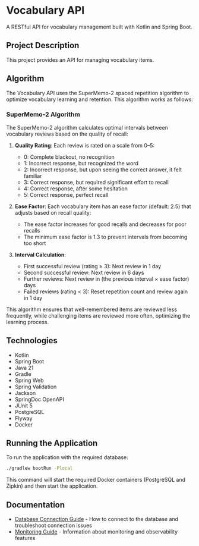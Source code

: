 # Vocabulary API

A RESTful API for vocabulary management built with Kotlin and Spring Boot.

## Project Description

This project provides an API for managing vocabulary items.

## Algorithm

The Vocabulary API uses the SuperMemo-2 spaced repetition algorithm to optimize vocabulary learning and retention. This algorithm works as follows:

### SuperMemo-2 Algorithm

The SuperMemo-2 algorithm calculates optimal intervals between vocabulary reviews based on the quality of recall:

1. **Quality Rating**: Each review is rated on a scale from 0–5:
   - 0: Complete blackout, no recognition
   - 1: Incorrect response, but recognized the word
   - 2: Incorrect response, but upon seeing the correct answer, it felt familiar
   - 3: Correct response, but required significant effort to recall
   - 4: Correct response, after some hesitation
   - 5: Correct response, perfect recall

2. **Ease Factor**: Each vocabulary item has an ease factor (default: 2.5) that adjusts based on recall quality:
   - The ease factor increases for good recalls and decreases for poor recalls
   - The minimum ease factor is 1.3 to prevent intervals from becoming too short

3. **Interval Calculation**:
   - First successful review (rating ≥ 3): Next review in 1 day
   - Second successful review: Next review in 6 days
   - Further reviews: Next review in (the previous interval × ease factor) days
   - Failed reviews (rating < 3): Reset repetition count and review again in 1 day

This algorithm ensures that well-remembered items are reviewed less frequently, while challenging items are reviewed more often, optimizing the learning process.

## Technologies

- Kotlin
- Spring Boot
- Java 21
- Gradle
- Spring Web
- Spring Validation
- Jackson
- SpringDoc OpenAPI
- JUnit 5
- PostgreSQL
- Flyway
- Docker

## Running the Application

To run the application with the required database:

```bash
./gradlew bootRun -Plocal
```

This command will start the required Docker containers (PostgreSQL and Zipkin) and then start the application.

## Documentation

- [Database Connection Guide](docs/README-database.md) - How to connect to the database and troubleshoot connection issues
- [Monitoring Guide](docs/README-monitoring.md) - Information about monitoring and observability features
